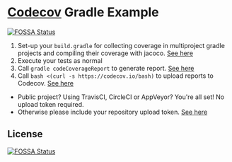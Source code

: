 # [Codecov][1] Gradle Example
[![FOSSA Status](https://app.fossa.com/api/projects/git%2Bgithub.com%2Fcodecov%2Fexample-gradle-multiproject.svg?type=shield)](https://app.fossa.com/projects/git%2Bgithub.com%2Fcodecov%2Fexample-gradle-multiproject?ref=badge_shield)


1. Set-up your `build.gradle` for collecting coverage in multiproject gradle projects and compiling their coverage with jacoco. [See here](https://github.com/codecov/example-gradle-multiproject/blob/master/build.gradle#L57)
2. Execute your tests as normal
3. Call `gradle codeCoverageReport` to generate report. [See here](https://github.com/codecov/example-gradle-multiproject/blob/master/.travis.yml#L13)
4. Call `bash <(curl -s https://codecov.io/bash)` to upload reports to Codecov. [See here](https://github.com/codecov/example-gradle-multiproject/blob/master/.travis.yml#L16)
  - Public project? Using TravisCI, CircleCI or AppVeyor? You're all set! No upload token required.
  - Otherwise please include your repository upload token. [See here](http://docs.codecov.io/v4.3.0/docs/about-the-codecov-bash-uploader#section-upload-token)

[1]: https://codecov.io/


## License
[![FOSSA Status](https://app.fossa.com/api/projects/git%2Bgithub.com%2Fcodecov%2Fexample-gradle-multiproject.svg?type=large)](https://app.fossa.com/projects/git%2Bgithub.com%2Fcodecov%2Fexample-gradle-multiproject?ref=badge_large)